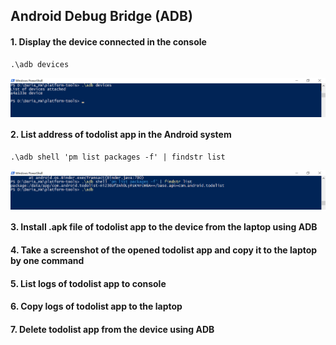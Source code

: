  ## Android Debug Bridge (ADB)

 #### 1. Display the device connected in the console
```
.\adb devices
```
<div style="display:flex;">
<img src="Screens/Adb_devices.jpg">
</div>
 
 #### 2. List address of todolist app in the Android system
 ```
.\adb shell 'pm list packages -f' | findstr list
```
<div style="display:flex;">
<img src="Screens/Adb_findstr.jpg">
</div>
 
 
 #### 3. Install .apk file of todolist app to the device from the laptop using ADB
 
 #### 4. Take a screenshot of the opened todolist app and copy it to the laptop by one command 
 
 #### 5. List logs of todolist app to console
 
 #### 6. Copy logs of todolist app to the laptop
 
 #### 7. Delete todolist app from the device using ADB
 

